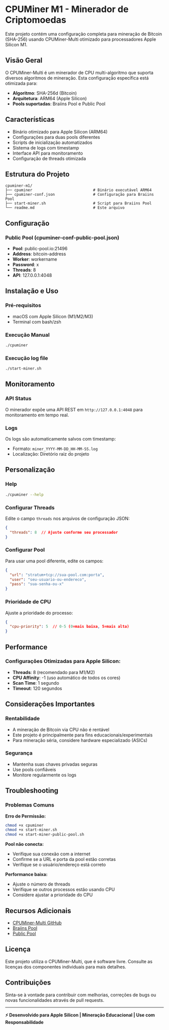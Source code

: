 # CPUMiner M1 - Minerador de Criptomoedas

Este projeto contém uma configuração completa para mineração de Bitcoin (SHA-256) usando CPUMiner-Multi otimizado para processadores Apple Silicon M1.

## Visão Geral

O CPUMiner-Multi é um minerador de CPU multi-algoritmo que suporta diversos algoritmos de mineração. Esta configuração específica está otimizada para:

- **Algoritmo**: SHA-256d (Bitcoin)
- **Arquitetura**: ARM64 (Apple Silicon)
- **Pools suportadas**: Braiins Pool e Public Pool

## Características

- Binário otimizado para Apple Silicon (ARM64)
- Configurações para duas pools diferentes
- Scripts de inicialização automatizados
- Sistema de logs com timestamp
- Interface API para monitoramento
- Configuração de threads otimizada

## Estrutura do Projeto

```
cpuminer-m1/
├── cpuminer                           # Binário executável ARM64
├── cpuminer-conf.json                 # Configuração para Braiins Pool
├── start-miner.sh                     # Script para Braiins Pool
└── readme.md                          # Este arquivo
```

## Configuração

### Public Pool (cpuminer-conf-public-pool.json)
- **Pool**: public-pool.io:21496
- **Address**: bitcoin-address
- **Worker**: workername
- **Password**: x
- **Threads**: 8
- **API**: 127.0.0.1:4048

## Instalação e Uso

### Pré-requisitos
- macOS com Apple Silicon (M1/M2/M3)
- Terminal com bash/zsh

### Execução Manual
```bash
./cpuminer 
```

### Execução log file
```bash
./start-miner.sh
```

## Monitoramento

### API Status
O minerador expõe uma API REST em `http://127.0.0.1:4048` para monitoramento em tempo real.

### Logs
Os logs são automaticamente salvos com timestamp:
- Formato: `miner_YYYY-MM-DD_HH-MM-SS.log`
- Localização: Diretório raiz do projeto

## Personalização

### Help
```bash
./cpuminer --help
```

### Configurar Threads
Edite o campo `threads` nos arquivos de configuração JSON:
```json
{
  "threads": 8  // Ajuste conforme seu processador
}
```

### Configurar Pool
Para usar uma pool diferente, edite os campos:
```json
{
  "url": "stratum+tcp://sua-pool.com:porta",
  "user": "seu-usuario-ou-endereco",
  "pass": "sua-senha-ou-x"
}
```

### Prioridade de CPU
Ajuste a prioridade do processo:
```json
{
  "cpu-priority": 5  // 0-5 (0=mais baixa, 5=mais alta)
}
```

## Performance

### Configurações Otimizadas para Apple Silicon:
- **Threads**: 8 (recomendado para M1/M2)
- **CPU Affinity**: -1 (uso automático de todos os cores)
- **Scan Time**: 1 segundo
- **Timeout**: 120 segundos

## Considerações Importantes

### Rentabilidade
- A mineração de Bitcoin via CPU não é rentável
- Este projeto é principalmente para fins educacionais/experimentais
- Para mineração séria, considere hardware especializado (ASICs)

### Segurança
- Mantenha suas chaves privadas seguras
- Use pools confiáveis
- Monitore regularmente os logs

## Troubleshooting

### Problemas Comuns

**Erro de Permissão:**
```bash
chmod +x cpuminer
chmod +x start-miner.sh
chmod +x start-miner-public-pool.sh
```

**Pool não conecta:**
- Verifique sua conexão com a internet
- Confirme se a URL e porta da pool estão corretas
- Verifique se o usuário/endereço está correto

**Performance baixa:**
- Ajuste o número de threads
- Verifique se outros processos estão usando CPU
- Considere ajustar a prioridade do CPU

## Recursos Adicionais

- [CPUMiner-Multi GitHub](https://github.com/tpruvot/cpuminer-multi)
- [Braiins Pool](https://braiins.com/pool)
- [Public Pool](https://public-pool.io)

## Licença

Este projeto utiliza o CPUMiner-Multi, que é software livre. Consulte as licenças dos componentes individuais para mais detalhes.

## Contribuições

Sinta-se à vontade para contribuir com melhorias, correções de bugs ou novas funcionalidades através de pull requests.

---

**⚡ Desenvolvido para Apple Silicon | Mineração Educacional | Use com Responsabilidade**
